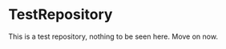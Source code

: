 TestRepository
==============

This is a test repository, nothing to be seen here. Move on now. 
 
 
  
 
 
